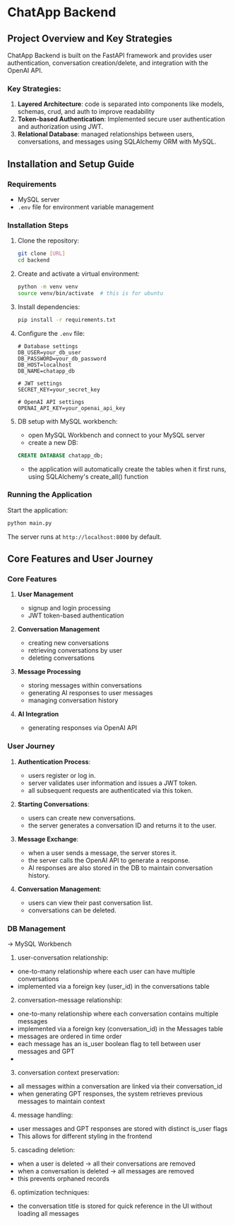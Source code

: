 # ChatApp Backend

## Project Overview and Key Strategies

ChatApp Backend is built on the FastAPI framework and provides user authentication, conversation creation/delete, and integration with the OpenAI API.

### Key Strategies:

1. **Layered Architecture**: code is separated into components like models, schemas, crud, and auth to improve readability
2. **Token-based Authentication**: Implemented secure user authentication and authorization using JWT.
3. **Relational Database**: managed relationships between users, conversations, and messages using SQLAlchemy ORM with MySQL.

## Installation and Setup Guide

### Requirements

- MySQL server
- `.env` file for environment variable management

### Installation Steps

1. Clone the repository:
   ```bash
   git clone [URL]
   cd backend
   ```

2. Create and activate a virtual environment:
   ```bash
   python -m venv venv
   source venv/bin/activate  # this is for ubuntu
   ```

3. Install dependencies:
   ```bash
   pip install -r requirements.txt
   ```

4. Configure the `.env` file:
   ```
   # Database settings
   DB_USER=your_db_user
   DB_PASSWORD=your_db_password
   DB_HOST=localhost
   DB_NAME=chatapp_db
   
   # JWT settings
   SECRET_KEY=your_secret_key
   
   # OpenAI API settings
   OPENAI_API_KEY=your_openai_api_key
   ```

5. DB setup with MySQL workbench:
   - open MySQL Workbench and connect to your MySQL server
   - create a new DB:

   ```sql
   CREATE DATABASE chatapp_db;
   ```
   - the application will automatically create the tables when it first runs, using SQLAlchemy's create_all() function

### Running the Application

Start the application:
```bash
python main.py
```

The server runs at `http://localhost:8000` by default.

## Core Features and User Journey

### Core Features

1. **User Management**
   - signup and login processing
   - JWT token-based authentication

2. **Conversation Management**
   - creating new conversations
   - retrieving conversations by user
   - deleting conversations

3. **Message Processing**
   - storing messages within conversations
   - generating AI responses to user messages
   - managing conversation history

4. **AI Integration**
   - generating responses via OpenAI API

### User Journey

1. **Authentication Process**:
   - users register or log in.
   - server validates user information and issues a JWT token.
   - all subsequent requests are authenticated via this token.

2. **Starting Conversations**:
   - users can create new conversations.
   - the server generates a conversation ID and returns it to the user.

3. **Message Exchange**:
   - when a user sends a message, the server stores it.
   - the server calls the OpenAI API to generate a response.
   - AI responses are also stored in the DB to maintain conversation history.

4. **Conversation Management**:
   - users can view their past conversation list.
   - conversations can be deleted.

### DB Management
-> MySQL Workbench

1. user-conversation relationship:

- one-to-many relationship where each user can have multiple conversations
- implemented via a foreign key (user_id) in the conversations table

2. conversation-message relationship:

- one-to-many relationship where each conversation contains multiple messages
- implemented via a foreign key (conversation_id) in the Messages table
- messages are ordered in time order
- each message has an is_user boolean flag to tell between user messages and GPT
- 

3. conversation context preservation:

- all messages within a conversation are linked via their conversation_id
- when generating GPT responses, the system retrieves previous messages to maintain context


4.  message handling:

- user messages and GPT responses are stored with distinct is_user flags
- This allows for different styling in the frontend

5. cascading deletion:

- when a user is deleted -> all their conversations are removed
- when a conversation is deleted -> all messages are removed
- this prevents orphaned records


6. optimization techniques:

- the conversation title is stored for quick reference in the UI without loading all messages
